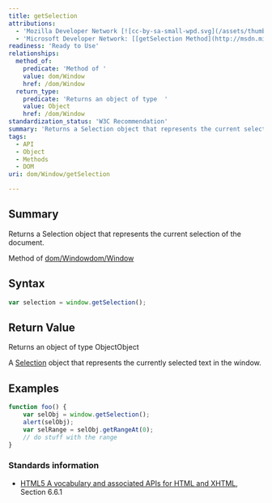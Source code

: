 ```yaml
---
title: getSelection
attributions:
  - 'Mozilla Developer Network [![cc-by-sa-small-wpd.svg](/assets/thumb/8/8c/cc-by-sa-small-wpd.svg/120px-cc-by-sa-small-wpd.svg.png)](http://creativecommons.org/licenses/by-sa/3.0/us/): [[getSelection](https://developer.mozilla.org/en-US/docs/Web/API/Window.getSelection) Article]'
  - 'Microsoft Developer Network: [[getSelection Method](http://msdn.microsoft.com/en-us/library/ie/ff975169(v=vs.85).aspx) Article]'
readiness: 'Ready to Use'
relationships:
  method_of:
    predicate: 'Method of '
    value: dom/Window
    href: /dom/Window
  return_type:
    predicate: 'Returns an object of type  '
    value: Object
    href: /dom/Window
standardization_status: 'W3C Recommendation'
summary: 'Returns a Selection object that represents the current selection of the document.'
tags:
  - API
  - Object
  - Methods
  - DOM
uri: dom/Window/getSelection

---
```

## Summary

Returns a Selection object that represents the current selection of the document.

Method of [dom/Window](/dom/Window)[dom/Window](/dom/Window)

## Syntax

``` js
var selection = window.getSelection();
```

## Return Value

Returns an object of type ObjectObject

A [Selection](/dom/Selection) object that represents the currently selected text in the window.

## Examples

``` js
function foo() {
    var selObj = window.getSelection();
    alert(selObj);
    var selRange = selObj.getRangeAt(0);
    // do stuff with the range
}
```

### Standards information

-   [HTML5 A vocabulary and associated APIs for HTML and XHTML](http://go.microsoft.com/fwlink/p/?linkid=221374), Section 6.6.1
